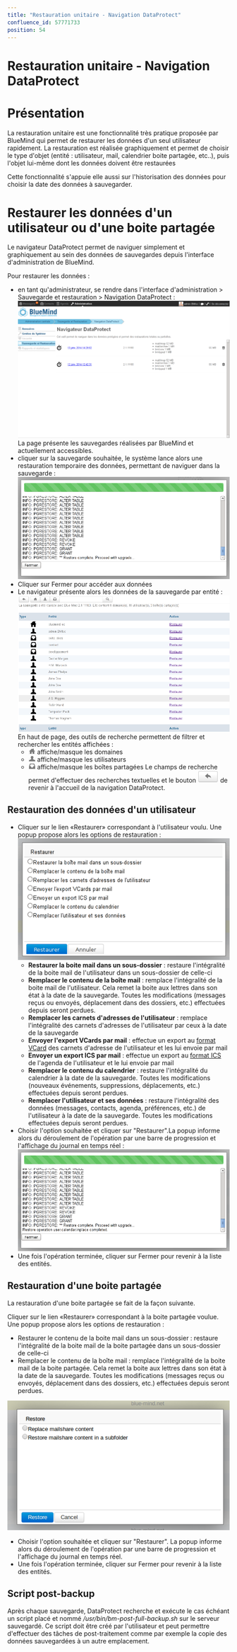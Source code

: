 ```yaml
---
title: "Restauration unitaire - Navigation DataProtect"
confluence_id: 57771733
position: 54
---
```

# Restauration unitaire - Navigation DataProtect


# Présentation

La restauration unitaire est une fonctionnalité très pratique proposée par BlueMind qui permet de restaurer les données d'un seul utilisateur rapidement. La restauration est réalisée graphiquement et permet de choisir le type d'objet (entité : utilisateur, mail, calendrier boite partagée, etc..), puis l'objet lui-même dont les données doivent être restaurées

Cette fonctionnalité s'appuie elle aussi sur l'historisation des données pour choisir la date des données à sauvegarder.


# Restaurer les données d'un utilisateur ou d'une boite partagée

Le navigateur DataProtect permet de naviguer simplement et graphiquement au sein des données de sauvegardes depuis l'interface d'administration de BlueMind.

Pour restaurer les données :

- en tant qu'administrateur, se rendre dans l'interface d'administration > Sauvegarde et restauration > Navigation DataProtect : ![](../../../attachments/57771733/57771748.png) La page présente les sauvegardes réalisées par BlueMind et actuellement accessibles.
- cliquer sur la sauvegarde souhaitée, le système lance alors une restauration temporaire des données, permettant de naviguer dans la sauvegarde :  ![](../../../attachments/57771733/57771746.png)
- Cliquer sur Fermer pour accéder aux données
- Le navigateur présente alors les données de la sauvegarde par entité : ![](../../../attachments/57771733/57771744.png) En haut de page, des outils de recherche permettent de filtrer et rechercher les entités affichées :
  - ![](../../../attachments/57771733/57771743.png) affiche/masque les domaines
  - ![](../../../attachments/57771733/57771742.png) affiche/masque les utilisateurs
  - ![](../../../attachments/57771733/57771741.png) affiche/masque les boîtes partagées
Le champs de recherche permet d'effectuer des recherches textuelles et le bouton ![](../../../attachments/57771733/57771740.png) de revenir à l'accueil de la navigation DataProtect.

## Restauration des données d'un utilisateur

- Cliquer sur le lien «Restaurer» correspondant à l'utilisateur voulu. Une popup propose alors les options de restauration :  ![](../../../attachments/57771733/57771738.png)
  - **Restaurer la boite mail dans un sous-dossier** : restaure l'intégralité de la boite mail de l'utilisateur dans un sous-dossier de celle-ci
  - **Remplacer le contenu de la boîte mail** : remplace l'intégralité de la boite mail de l'utilisateur. Cela remet la boite aux lettres dans son état à la date de la sauvegarde. Toutes les modifications (messages reçus ou envoyés, déplacement dans des dossiers, etc.) effectuées depuis seront perdues.
  - **Remplacer les carnets d'adresses de l'utilisateur** : remplace l'intégralité des carnets d'adresses de l'utilisateur par ceux à la date de la sauvegarde
  - **Envoyer l'export VCards par mail** : effectue un export au [format VCard](http://fr.wikipedia.org/wiki/VCard) des carnets d'adresse de l'utilisateur et les lui envoie par mail
  - **Envoyer un export ICS par mail** : effectue un export au [format ICS](http://fr.wikipedia.org/wiki/.ics) de l'agenda de l'utilisateur et le lui envoie par mail
  - **Remplacer le contenu du calendrier** : restaure l'intégralité du calendrier à la date de la sauvegarde. Toutes les modifications (nouveaux événements, suppressions, déplacements, etc.) effectuées depuis seront perdues.
  - **Remplacer l'utilisateur et ses données** : restaure l'intégralité des données (messages, contacts, agenda, préférences, etc.) de l'utilisateur à la date de la sauvegarde. Toutes les modifications effectuées depuis seront perdues.
- Choisir l'option souhaitée et cliquer sur "Restaurer".La popup informe alors du déroulement de l'opération par une barre de progression et l'affichage du journal en temps réel : ![](../../../attachments/57771733/57771735.png)
- Une fois l'opération terminée, cliquer sur Fermer pour revenir à la liste des entités.


## Restauration d'une boite partagée

La restauration d'une boite partagée se fait de la façon suivante.

Cliquer sur le lien «Restaurer» correspondant à la boite partagée voulue. Une popup propose alors les options de restauration :

- Restaurer le contenu de la boite mail dans un sous-dossier : restaure l'intégralité de la boite mail de la boite partagée dans un sous-dossier de celle-ci
- Remplacer le contenu de la boîte mail : remplace l'intégralité de la boite mail de la boite partagée. Cela remet la boite aux lettres dans son état à la date de la sauvegarde. Toutes les modifications (messages reçus ou envoyés, déplacement dans des dossiers, etc.) effectuées depuis seront perdues.


![](../../../attachments/57771733/57771749.png)

- Choisir l'option souhaitée et cliquer sur "Restaurer".  La popup informe alors du déroulement de l'opération par une barre de progression et l'affichage du journal en temps réel.
- Une fois l'opération terminée, cliquer sur Fermer pour revenir à la liste des entités.


## Script post-backup

Après chaque sauvegarde, DataProtect recherche et exécute le cas échéant un script placé et nommé */usr/bin/bm-post-full-backup.sh* sur le serveur sauvegardé. Ce script doit être créé par l'utilisateur et peut permettre d'effectuer des tâches de post-traitement comme par exemple la copie des données sauvegardées à un autre emplacement.


